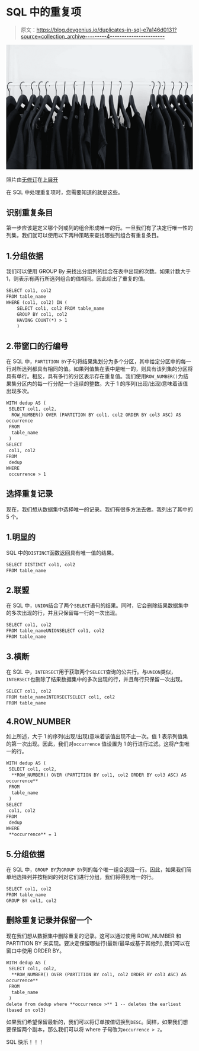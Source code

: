 # SQL 中的重复项

> 原文：<https://blog.devgenius.io/duplicates-in-sql-e7a146d0131?source=collection_archive---------4----------------------->

![](img/6bba6020c54cb32feeb009aaf7f46dc1.png)

照片由[无修订](https://unsplash.com/@norevisions?utm_source=unsplash&utm_medium=referral&utm_content=creditCopyText)在[上展开](https://unsplash.com/s/photos/same?utm_source=unsplash&utm_medium=referral&utm_content=creditCopyText)

在 SQL 中处理重复项时，您需要知道的就是这些。

## 识别重复条目

第一步应该是定义哪个列或列的组合形成唯一的行。一旦我们有了决定行唯一性的列集，我们就可以使用以下两种策略来查找哪些列组合有重复条目。

## 1.分组依据

我们可以使用 GROUP By 来找出分组列的组合在表中出现的次数。如果计数大于 1，则表示有两行所选列组合的值相同。因此给出了重复的值。

```
SELECT col1, col2
FROM table_name
WHERE (col1, col2) IN (
    SELECT col1, col2 FROM table_name
    GROUP BY col1, col2 
    HAVING COUNT(*) > 1
    )
```

## 2.带窗口的行编号

在 SQL 中，`PARTITION BY`子句将结果集划分为多个分区，其中给定分区中的每一行对所选列都具有相同的值。如果列值集在表中是唯一的，则具有该列集的分区将具有单行。相反，具有多行的分区表示存在重复值。我们使用`ROW_NUMBER()`为结果集分区内的每一行分配一个连续的整数。大于 1 的序列(出现/出现)意味着该值出现多次。

```
WITH dedup AS (
 SELECT col1, col2,
  ROW_NUMBER() OVER (PARTITION BY col1, col2 ORDER BY col3 ASC) AS occurrence
 FROM
  table_name
 )
SELECT
 col1, col2
FROM
 dedup
WHERE
 occurrence > 1
```

## 选择重复记录

现在，我们想从数据集中选择唯一的记录。我们有很多方法去做。我列出了其中的 5 个。

## 1.明显的

SQL 中的`DISTINCT`函数返回具有唯一值的结果。

```
SELECT DISTINCT col1, col2
FROM table_name
```

## 2.联盟

在 SQL 中，`UNION`结合了两个`SELECT`语句的结果。同时，它会删除结果数据集中的多次出现的行，并且只保留每一行的一次出现。

```
SELECT col1, col2
FROM table_nameUNIONSELECT col1, col2
FROM table_name
```

## 3.横断

在 SQL 中，`INTERSECT`用于获取两个`SELECT`查询的公共行。与`UNION`类似，`INTERSECT`也删除了结果数据集中的多次出现的行，并且每行只保留一次出现。

```
SELECT col1, col2
FROM table_nameINTERSECTSELECT col1, col2
FROM table_name
```

## 4.ROW_NUMBER

如上所述，大于 1 的序列(出现/出现)意味着该值出现不止一次。值 1 表示列值集的第一次出现。因此，我们对`occurrence` 值设置为 1 的行进行过滤。这将产生唯一的行。

```
WITH dedup AS (
 SELECT col1, col2,
  **ROW_NUMBER() OVER (PARTITION BY col1, col2 ORDER BY col3 ASC) AS occurrence**
 FROM
  table_name
 )
SELECT
 col1, col2
FROM
 dedup
WHERE
 **occurrence** = 1
```

## 5.分组依据

在 SQL 中，`GROUP BY`为`GROUP BY`列的每个唯一组合返回一行。因此，如果我们简单地选择列并按相同的列对它们进行分组，我们将得到唯一的行。

```
SELECT col1, col2
FROM table_name
GROUP BY col1, col2
```

## 删除重复记录并保留一个

现在我们想从数据集中删除重复的记录。这可以通过使用 ROW_NUMBER 和 PARTITION BY 来实现。要决定保留哪些行(最新/最早或基于其他列),我们可以在窗口中使用 ORDER BY。

```
WITH dedup AS (
 SELECT col1, col2,
  **ROW_NUMBER() OVER (PARTITION BY col1, col2 ORDER BY col3 ASC) AS occurrence**
 FROM
  table_name
 )
delete from dedup where **occurrence >** 1 -- deletes the earliest (based on col3)
```

如果我们希望保留最新的，我们可以将订单按值切换到`DESC`。同样，如果我们想要保留两个副本，那么我们可以将 where 子句改为`occurrence > 2`。

SQL 快乐！！！